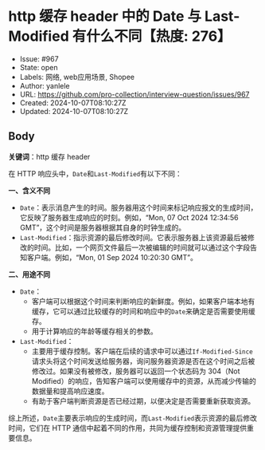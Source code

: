 # http 缓存 header 中的 Date 与 Last-Modified 有什么不同【热度: 276】

- Issue: #967
- State: open
- Labels: 网络, web应用场景, Shopee
- Author: yanlele
- URL: https://github.com/pro-collection/interview-question/issues/967
- Created: 2024-10-07T08:10:27Z
- Updated: 2024-10-07T08:10:27Z

## Body

**关键词**：http 缓存 header

在 HTTP 响应头中，`Date`和`Last-Modified`有以下不同：

**一、含义不同**

- `Date`：表示消息产生的时间。服务器用这个时间来标记响应报文的生成时间，它反映了服务器生成响应的时刻。例如，“Mon, 07 Oct 2024 12:34:56 GMT”，这个时间是服务器根据其自身的时钟生成的。
- `Last-Modified`：指示资源的最后修改时间。它表示服务器上该资源最后被修改的时间。比如，一个网页文件最后一次被编辑的时间就可以通过这个字段告知客户端。例如，“Mon, 01 Sep 2024 10:20:30 GMT”。

**二、用途不同**

- `Date`：
  - 客户端可以根据这个时间来判断响应的新鲜度。例如，如果客户端本地有缓存，它可以通过比较缓存的时间和响应中的`Date`来确定是否需要使用缓存。
  - 用于计算响应的年龄等缓存相关的参数。
- `Last-Modified`：
  - 主要用于缓存控制。客户端在后续的请求中可以通过`If-Modified-Since`请求头将这个时间发送给服务器，询问服务器资源是否在这个时间之后被修改过。如果没有被修改，服务器可以返回一个状态码为 304（Not Modified）的响应，告知客户端可以使用缓存中的资源，从而减少传输的数据量和提高响应速度。
  - 有助于客户端判断资源是否已经过期，以便决定是否需要重新获取资源。

综上所述，`Date`主要表示响应的生成时间，而`Last-Modified`表示资源的最后修改时间，它们在 HTTP 通信中起着不同的作用，共同为缓存控制和资源管理提供重要信息。

